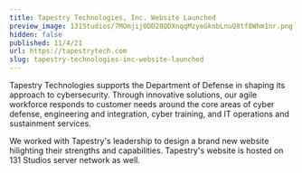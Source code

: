 ```yaml
---
title: Tapestry Technologies, Inc. Website Launched
preview_image: 131Studios/7MOmjij0DD28QDXnqqMzyeGknbLnuQ8tf8Whm1nr.png
hidden: false
published: 11/4/21
url: https://tapestrytech.com
slug: tapestry-technologies-inc-website-launched
---
```


Tapestry Technologies supports the Department of Defense in shaping its approach to cybersecurity. Through innovative solutions, our agile workforce responds to customer needs around the core areas of cyber defense, engineering and integration, cyber training, and IT operations and sustainment services.

We worked with Tapestry&#039;s leadership to design a brand new website hilighting their strengths and capabilities.  Tapestry&#039;s website is hosted on 131 Studios server network as well.
